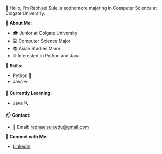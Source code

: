👋 Hello, I'm Raphael Sule, a sophomore majoring in Computer Science at Colgate University.

🌟 **About Me:**
- 🎓 Junior at Colgate University
- 💻 Computer Science Major
- 📚 Asian Studies Minor
- 🌐 Interested in Python and Java


🚀 **Skills:**
- Python 🐍
- Java ☕

🌱 **Currently Learning:**
- Java 🔍
  
📬 **Contact:**
- 📧 Email: raphaelsuleedu@gmail.com

🔗 **Connect with Me:**
- [LinkedIn](https://www.linkedin.com/in/raphael-sule)
